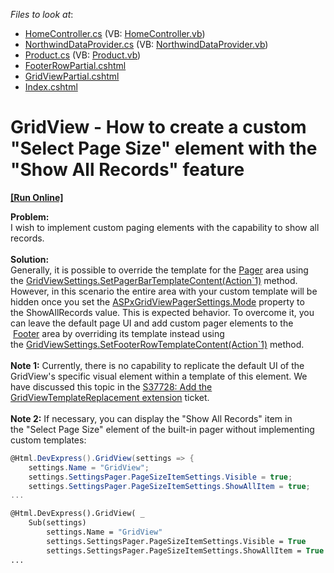 <!-- default file list -->
*Files to look at*:

* [HomeController.cs](./CS/Controllers/HomeController.cs) (VB: [HomeController.vb](./VB/Controllers/HomeController.vb))
* [NorthwindDataProvider.cs](./CS/Models/NorthwindDataProvider.cs) (VB: [NorthwindDataProvider.vb](./VB/Models/NorthwindDataProvider.vb))
* [Product.cs](./CS/Models/Product.cs) (VB: [Product.vb](./VB/Models/Product.vb))
* [FooterRowPartial.cshtml](./CS/Views/Home/FooterRowPartial.cshtml)
* [GridViewPartial.cshtml](./CS/Views/Home/GridViewPartial.cshtml)
* [Index.cshtml](./CS/Views/Home/Index.cshtml)
<!-- default file list end -->
# GridView - How to create a custom "Select Page Size" element with the "Show All Records" feature
<!-- run online -->
**[[Run Online]](https://codecentral.devexpress.com/t190979)**
<!-- run online end -->


<p><strong>Problem:</strong><br />I wish to implement custom paging elements with the capability to show all records.<br /><br /><strong>Solution:</strong><br />Generally, it is possible to override the template for the <a href="https://documentation.devexpress.com/#AspNet/CustomDocument3676">Pager</a> area using the <a href="https://documentation.devexpress.com/#AspNet/DevExpressWebMvcGridViewSettings_SetPagerBarTemplateContenttopic2450">GridViewSettings.SetPagerBarTemplateContent(Action`1)</a> method. However, in this scenario the entire area with your custom template will be hidden once you set the <a href="https://documentation.devexpress.com/#AspNet/DevExpressWebASPxGridViewASPxGridViewPagerSettings_Modetopic">ASPxGridViewPagerSettings.Mode</a> property to the ShowAllRecords value. This is expected behavior. To overcome it, you can leave the default page UI and add custom pager elements to the  <a href="https://documentation.devexpress.com/#AspNet/CustomDocument3675">Footer</a> area by overriding its template instead using the <a href="https://documentation.devexpress.com/#AspNet/DevExpressWebMvcGridViewSettings_SetFooterRowTemplateContenttopic2440">GridViewSettings.SetFooterRowTemplateContent(Action`1)</a> method.<br /><br /><strong>Note 1:</strong> Currently, there is no capability to replicate the default UI of the GridView's specific visual element within a template of this element. We have discussed this topic in the <a href="https://www.devexpress.com/Support/Center/p/S37728">S37728: Add the GridViewTemplateReplacement extension</a> ticket.<br /><br /><strong>Note 2:</strong> If necessary, you can display the "Show All Records" item in the "Select Page Size" element of the built-in pager without implementing custom templates:</p>


```cs
@Html.DevExpress().GridView(settings => {
    settings.Name = "GridView";
    settings.SettingsPager.PageSizeItemSettings.Visible = true;
    settings.SettingsPager.PageSizeItemSettings.ShowAllItem = true;
...
```




```vb
@Html.DevExpress().GridView( _
    Sub(settings)
        settings.Name = "GridView"
        settings.SettingsPager.PageSizeItemSettings.Visible = True
        settings.SettingsPager.PageSizeItemSettings.ShowAllItem = True
...
```



<br/>


